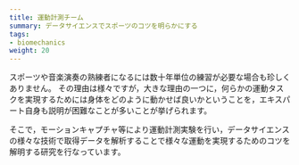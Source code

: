 ```yaml
---
title: 運動計測チーム
summary: データサイエンスでスポーツのコツを明らかにする
tags:
- biomechanics
weight: 20
---
```



スポーツや音楽演奏の熟練者になるには数十年単位の練習が必要な場合も珍しくありません。
その理由は様々ですが，大きな理由の一つに，何らかの運動タスクを実現するためには身体をどのように動かせば良いかということを，エキスパート自身も説明が困難なことが多いことが挙げられます。

そこで，モーションキャプチャ等により運動計測実験を行い，データサイエンスの様々な技術で取得データを解析することで様々な運動を実現するためのコツを解明する研究を行なっています。